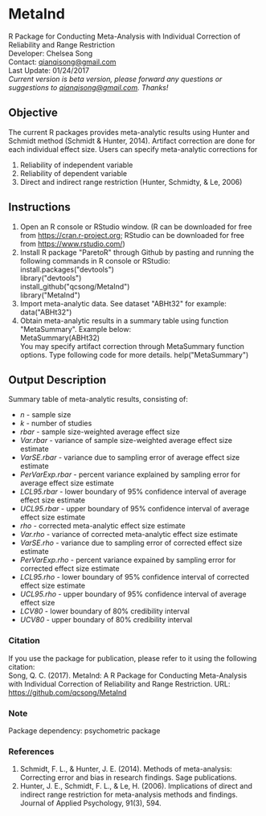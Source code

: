 # MetaInd 

R Package for Conducting Meta-Analysis with Individual Correction of Reliability and Range Restriction <br /> 
Developer: Chelsea Song <br /> 
Contact: qianqisong@gmail.com <br /> 
Last Update: 01/24/2017 <br /> 
*Current version is beta version, please forward any questions or suggestions to qianqisong@gmail.com. Thanks!*

## Objective ##

The current R packages provides meta-analytic results using Hunter and Schmidt method (Schmidt & Hunter, 2014). Artifact correction are done for each individual effect size. Users can specify meta-analytic corrections for 
1. Reliability of independent variable <br />
2. Reliability of dependent variable <br />
3. Direct and indirect range restriction (Hunter, Schmidty, & Le, 2006) <br /> 

## Instructions ##

1. Open an R console or RStudio window. (R can be downloaded for free from https://cran.r-project.org; RStudio can be downloaded for free from https://www.rstudio.com/)
2. Install R package "ParetoR" through Github by pasting and running the following commands in R console or RStudio:
   install.packages("devtools") <br />
   library("devtools") <br />
   install_github("qcsong/MetaInd") <br />
   library("MetaInd") <br />
3. Import meta-analytic data. See dataset "ABHt32" for example: <br />
   data("ABHt32") <br />
4. Obtain meta-analytic results in a summary table using function "MetaSummary". Example below: <br />
   MetaSummary(ABHt32) <br />
   You may specify artifact correction through MetaSummary function options. Type following code for more details.
   help("MetaSummary") 
 
## Output Description ##

Summary table of meta-analytic results, consisting of:
* *n* - sample size  
* *k* - number of studies
* *rbar* - sample size-weighted average effect size
* *Var.rbar* - variance of sample size-weighted average effect size estimate
* *VarSE.rbar* - variance due to sampling error of average effect size estimate
* *PerVarExp.rbar* - percent variance explained by sampling error for average effect size estimate
* *LCL95.rbar* - lower boundary of 95% confidence interval of average effect size estimate
* *UCL95.rbar* - upper boundary of 95% confidence interval of average effect size estimate
* *rho* - corrected meta-analytic effect size estimate
* *Var.rho* - variance of corrected meta-analytic effect size estimate
* *VarSE.rho* - variance due to sampling error of corrected effect size estimate
* *PerVarExp.rho* - percent variance expained by sampling error for corrected effect size estimate
* *LCL95.rho* - lower boundary of 95% confidence interval of corrected effect size estimate
* *UCL95.rho* - upper boundary of 95% confidence interval of average effect size  
* *LCV80* - lower boundary of 80% credibility interval 
* *UCV80* - upper boundary of 80% credibility interval

### Citation ###

If you use the package for publication, please refer to it using the following citation: <br />
Song, Q. C. (2017). MetaInd: A R Package for Conducting Meta-Analysis with Individual Correction of Reliability and Range Restriction. URL: https://github.com/qcsong/MetaInd

### Note ###

Package dependency: psychometric package

### References ###

1. Schmidt, F. L., & Hunter, J. E. (2014). Methods of meta-analysis: Correcting error and bias in research findings. Sage publications.
2. Hunter, J. E., Schmidt, F. L., & Le, H. (2006). Implications of direct and indirect range restriction for meta-analysis methods and findings. Journal of Applied Psychology, 91(3), 594.
